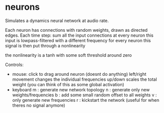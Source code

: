 # neurons

Simulates a dynamics neural network at audio rate.

Each neuron has connections with random weights, drawn as directed edges.
Each time step:
  sum all the input connections at every neuron
  this input is lowpass-filtered with a different frequency for every neuron
  this signal is then put through a nonlinearity
  
  the nonlinearity is a tanh with some soft threshold around zero

Controls:
  - mouse: 
      click to drag around neuron (doesnt do anything)
      left/right movement changes the individual frequencies
      up/down scales the total weight (you can think of this as some global activation)
 - keyboard
      m : generate new network topology
      n : generate only new weights/frequencies
      b : add some small random offset to all weights
      v : only generate new frequencies
      r : kickstart the network (useful for when theres no signal anymore)
      
